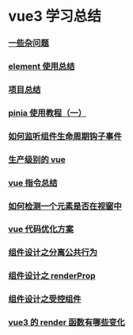 # vue3 学习总结

### [一些杂问题](./一些杂问题.md)

### [element 使用总结](./element使用总结.md)

### [项目总结](./项目总结.md)

### [pinia 使用教程（一）](./pinia使用教程一.md)

### [如何监听组件生命周期钩子事件](./如何监听组件生命周期钩子事件.md)

### [生产级别的 vue](./生产级别的vue.md)

### [vue 指令总结](./指令.md)

### [如何检测一个元素是否在视窗中](./如何检测一个元素是否在视窗中.md)

### [vue 代码优化方案](./vue代码优化方案.md)

### [组件设计之分离公共行为](./组件设计之分离公共行为.md)

### [组件设计之 renderProp](./组件设计之render-prop.md)

### [组件设计之受控组件](./组件设计之受控组件.md)

### [vue3 的 render 函数有哪些变化](./render函数.md)
